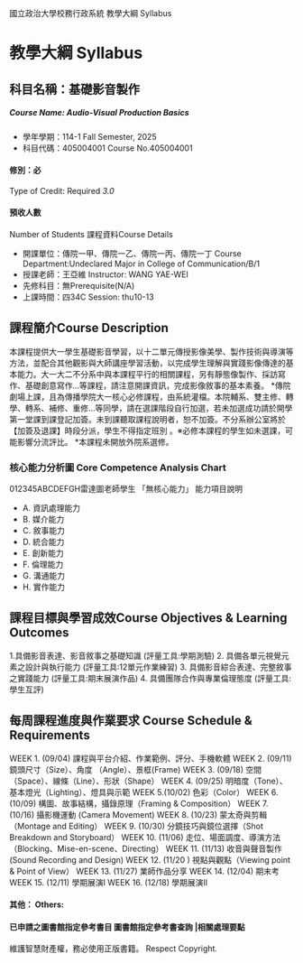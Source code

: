 國立政治大學校務行政系統 教學大綱 Syllabus
# 教學大綱 Syllabus
##  科目名稱：基礎影音製作
#####  Course Name: Audio-Visual Production Basics
  * 學年學期：114-1 Fall Semester, 2025 
  * 科目代碼：405004001 Course No.405004001
#### 修別：必
Type of Credit: Required 
_3.0_
#### 預收人數
Number of Students
課程資料Course Details
  * 開課單位：傳院一甲、傳院一乙、傳院一丙、傳院一丁 Course Department:Undeclared Major in College of Communication/B/1 
  * 授課老師：王亞維 Instructor: WANG YAE-WEI 
  * 先修科目：無Prerequisite(N/A)
  * 上課時間：四34C Session: thu10-13
##  課程簡介Course Description
本課程提供大一學生基礎影音學習，以十二單元傳授影像美學、製作技術與導演等方法，並配合其他觀影與大師講座學習活動，以完成學生理解與實踐影像傳達的基本能力。大一大二不分系中與本課程平行的相關課程，另有靜態像製作、採訪寫作、基礎創意寫作...等課程，請注意開課資訊，完成影像敘事的基本素養。
*傳院劇場上課，且為傳播學院大一核心必修課程，由系統灌檔。本院輔系、雙主修、轉學、轉系、補修、重修...等同學，請在選課階段自行加選，若未加選成功請於開學第一堂課到課登記加簽。未到課聽取課程說明者，恕不加簽。不分系辦公室將於【加簽及退課】時段分派，學生不得指定班別 。※必修本課程的學生如未選課，可能影響分流評比。
*本課程未開放外院系選修。
###  核心能力分析圖 Core Competence Analysis Chart
012345ABCDEFGH雷達圖老師學生
「無核心能力」 
能力項目說明
  * A. 資訊處理能力
  * B. 媒介能力
  * C. 敘事能力
  * D. 統合能力
  * E. 創新能力
  * F. 倫理能力
  * G. 溝通能力
  * H. 實作能力
##  課程目標與學習成效Course Objectives & Learning Outcomes 
1.具備影音表達、影音敘事之基礎知識 (評量工具:學期測驗)
2. 具備各單元視覺元素之設計與執行能力 (評量工具:12單元作業練習)
3. 具備影音綜合表達、完整敘事之實踐能力 (評量工具:期末展演作品)
4. 具備團隊合作與專業倫理態度 (評量工具:學生互評)
##  每周課程進度與作業要求 Course Schedule & Requirements
WEEK 1. (09/04) 課程與平台介紹、作業範例、評分、手機軟體 
WEEK 2. (09/11) 鏡頭尺寸（Size）、角度 （Angle）、景框(Frame) 
WEEK 3. (09/18) 空間（Space）、線條（Line）、形狀（Shape） 
WEEK 4. (09/25) 明暗度（Tone）、基本燈光（Lighting）、燈具與示範 
WEEK 5.(10/02) 色彩（Color）
WEEK 6. (10/09) 構圖、故事結構，攝錄原理（Framing & Composition）
WEEK 7. (10/16) 攝影機運動 (Camera Movement) 
WEEK 8. (10/23) 蒙太奇與剪輯（Montage and Editing）
WEEK 9. (10/30) 分鏡技巧與鏡位選擇（Shot Breakdown and Storyboard）
WEEK 10. (11/06) 走位、場面調度、導演方法（Blocking、Mise-en-scene、Directing）
WEEK 11. (11/13) 收音與聲音製作 (Sound Recording and Design) 
WEEK 12. (11/20 ) 視點與觀點（Viewing point & Point of View） 
WEEK 13. (11/27) 業師作品分享 
WEEK 14. (12/04) 期末考
WEEK 15. (12/11) 學期展演I
WEEK 16. (12/18) 學期展演II
####  其他： Others:
####  已申請之圖書館指定參考書目  圖書館指定參考書查詢 |相關處理要點
維護智慧財產權，務必使用正版書籍。 Respect Copyright.